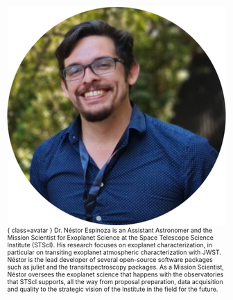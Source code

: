 ![Néstor Espinoza](Espinoza.png){ class=avatar } 
Dr. Néstor Espinoza is an Assistant Astronomer and the Mission Scientist for Exoplanet Science at the Space Telescope Science Institute (STScI). His research focuses on exoplanet characterization, in particular on transiting exoplanet atmospheric characterization with JWST. Néstor is the lead developer of several open-source software packages such as juliet and the transitspectroscopy packages. As a Mission Scientist, Néstor oversees the exoplanet science that happens with the observatories that STScI supports, all the way from proposal preparation, data acquisition and quality to the strategic vision of the Institute in the field for the future.
